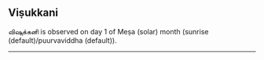 ## Viṣukkani
விஷுக்கனி is observed on day 1 of Meṣa (solar) month (sunrise (default)/puurvaviddha (default)).



---
